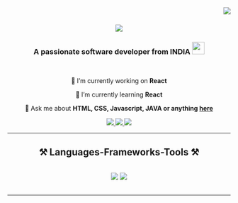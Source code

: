 <img align="right" src="https://visitor-badge.laobi.icu/badge?page_id=abhishekmn99.abhishekmn99" />

<h1 align="center">
    <img src="https://readme-typing-svg.herokuapp.com/?font=Righteous&size=35&center=true&vCenter=true&width=500&height=70&duration=1000&lines=Hi+There!+👋;+I'm+Abhishek+Nandeppagol!;+Software+Developer"/>
</h1>

<h3 align="center">A passionate software developer from INDIA <img src="https://cdn.pixabay.com/animation/2022/08/21/20/03/20-03-41-348_512.gif" width="28px" height="28px"/></h3>
<br/>

<div align="center">
 
 🔭 I’m currently working on **React**
 
 🌱 I’m currently learning **React**

💬 Ask me about **HTML, CSS, Javascript, JAVA or anything [here](https://github.com/abhishekmn99/abhishekmn99/issues)**
 </div>
 
<div align="center"> 
  <a href="mailto:mnabhishek99@gmail.com">
    <img src="https://img.shields.io/badge/Gmail-333333?style=for-the-badge&logo=gmail&logoColor=red"/>
  </a>
  <a href="https://www.linkedin.com/in/abhishekmn99/" target="_blank">
    <img src="https://img.shields.io/badge/LinkedIn-0077B5?style=for-the-badge&logo=linkedin&logoColor=white" target="_blank" />
  </a>
  <a href="https://github.com/Abhishekmn1999" target="_blank">
     <img src="https://img.shields.io/badge/Portfolio-FF5722?style=for-the-badge&logo=todoist&logoColor=white" target="_blank" /> <!-- sqlite, safari, google-chrome are other good icon options -->
  </a>
</div>

 <hr/>
 
<h2 align="center">⚒️ Languages-Frameworks-Tools ⚒️</h2>
<br/>
<div align="center">
    <img src="https://skillicons.dev/icons?i=react,bootstrap,html,css,vscode,github,figma,tailwind,git" />
    <img src="https://skillicons.dev/icons?i=nodejs,javascript,mongodb,c,java,mysql" /><br>
</div>
<br/>
<hr/>
